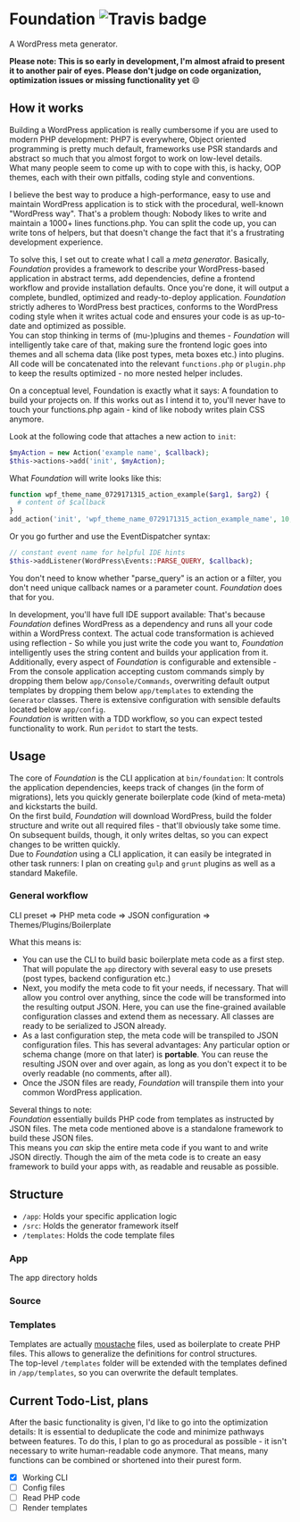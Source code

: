 # Foundation ![Travis badge](https://api.travis-ci.org/Radiergummi/foundation.svg?branch=master "Travis test status")
A WordPress meta generator.

**Please note: This is so early in development, I'm almost afraid to present it to another pair of eyes. Please don't judge on code organization, optimization issues or missing functionality yet** :smile:  

## How it works
Building a WordPress application is really cumbersome if you are used to modern PHP development: PHP7 is everywhere, Object oriented programming is pretty much default, frameworks use PSR standards and abstract so much that you almost forgot to work on low-level details.  
What many people seem to come up with to cope with this, is hacky, OOP themes, each with their own pitfalls, coding style and conventions.  

I believe the best way to produce a high-performance, easy to use and maintain WordPress application is to stick with the procedural, well-known "WordPress way". That's a problem though: Nobody likes to write and maintain a 1000+ lines functions.php. You can split the code up, you can write tons of helpers, but that doesn't change the fact that it's a frustrating development experience.

To solve this, I set out to create what I call a *meta generator*. Basically, *Foundation* provides a framework to describe your WordPress-based application in abstract terms, add dependencies, define a frontend workflow and provide installation defaults. Once you're done, it will output a complete, bundled, optimized and ready-to-deploy application. *Foundation* strictly adheres to WordPress best practices, conforms to the WordPress coding style when it writes actual code and ensures your code is as up-to-date and optimized as possible.  
You can stop thinking in terms of (mu-)plugins and themes - *Foundation* will intelligently take care of that, making sure the frontend logic goes into themes and all schema data (like post types, meta boxes etc.) into plugins.  
All code will be concatenated into the relevant `functions.php` or `plugin.php` to keep the results optimized - no more nested helper includes.

On a conceptual level, Foundation is exactly what it says: A foundation to build your projects on. If this works out as I intend it to, you'll never have to touch your functions.php again - kind of like nobody writes plain CSS anymore.

Look at the following code that attaches a new action to `init`:

````php
$myAction = new Action('example name', $callback);
$this->actions->add('init', $myAction);
````

What *Foundation* will write looks like this:

````php
function wpf_theme_name_0729171315_action_example($arg1, $arg2) {
  # content of $callback
}
add_action('init', 'wpf_theme_name_0729171315_action_example_name', 10, 2);
````

Or you go further and use the EventDispatcher syntax:

````php
// constant event name for helpful IDE hints
$this->addListener(WordPress\Events::PARSE_QUERY, $callback);
````

You don't need to know whether "parse_query" is an action or a filter, you don't need unique callback names or a parameter count. *Foundation* does that for you.


In development, you'll have full IDE support available: That's because *Foundation* defines WordPress as a dependency and runs all your code within a WordPress context. The actual code transformation is achieved using reflection - So while you just write the code you want to, *Foundation* intelligently uses the string content and builds your application from it.  
Additionally, every aspect of *Foundation* is configurable and extensible - From the console application accepting custom commands simply by dropping them below `app/Console/Commands`, overwriting default output templates by dropping them below `app/templates` to extending the `Generator` classes. There is extensive configuration with sensible defaults located below `app/config`.  
*Foundation* is written with a TDD workflow, so you can expect tested functionality to work. Run `peridot` to start the tests.


## Usage
The core of *Foundation* is the CLI application at `bin/foundation`: It controls the application dependencies, keeps track of changes (in the form of migrations), lets you quickly generate boilerplate code (kind of meta-meta) and kickstarts the build.  
On the first build, *Foundation* will download WordPress, build the folder structure and write out all required files - that'll obviously take some time. On subsequent builds, though, it only writes deltas, so you can expect changes to be written quickly.  
Due to *Foundation* using a CLI application, it can easily be integrated in other task runners: I plan on creating `gulp` and `grunt` plugins as well as a standard Makefile.

### General workflow
CLI preset => PHP meta code => JSON configuration => Themes/Plugins/Boilerplate

What this means is:
 - You can use the CLI to build basic boilerplate meta code as a first step. That will populate the `app` directory with several easy to use presets (post types, backend configuration etc.)
 - Next, you modify the meta code to fit your needs, if necessary. That will allow you control over anything, since the
   code will be transformed into the resulting output JSON. Here, you can use the fine-grained available configuration
   classes and extend them as necessary. All classes are ready to be serialized to JSON already.
 - As a last configuration step, the meta code will be transpiled to JSON configuration files. This has several
   advantages: Any particular option or schema change (more on that later) is **portable**. You can reuse the resulting
   JSON over and over again, as long as you don't expect it to be overly readable (no comments, after all).
 - Once the JSON files are ready, *Foundation* will transpile them into your common WordPress application.
 
Several things to note:  
*Foundation* essentially builds PHP code from templates as instructed by JSON files. The meta code mentioned above is a standalone framework to build these JSON files.  
This means you *can* skip the entire meta code if you want to and write JSON directly. Though the aim of the meta code is to create an easy framework to build your apps with, as readable and reusable as possible.

## Structure
 - `/app`: Holds your specific application logic
 - `/src`: Holds the generator framework itself
 - `/templates`: Holds the code template files 

### App
The app directory holds 

### Source

### Templates
Templates are actually [moustache](https://github.com/bobthecow/mustache.php) files, used as boilerplate to create PHP files. This allows to generalize the definitions for control structures.  
The top-level `/templates` folder will be extended with the templates defined in `/app/templates`, so you can overwrite the default templates.

## Current Todo-List, plans
After the basic functionality is given, I'd like to go into the optimization details: It is essential to deduplicate the code and minimize pathways between features. To do this, I plan to go as procedural as possible - it isn't necessary to write human-readable code anymore. That means, many functions can be combined or shortened into their purest form.

- [x] Working CLI
- [ ] Config files
- [ ] Read PHP code
- [ ] Render templates
